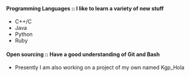 #### Programming Languages :: I like to learn a variety of **new** stuff
  * C++/C
  * Java
  * Python
  * Ruby
  
#### Open sourcing :: Have a good understanding of Git and Bash
  * Presently I am also working on a project of my own named Kgp_Hola
